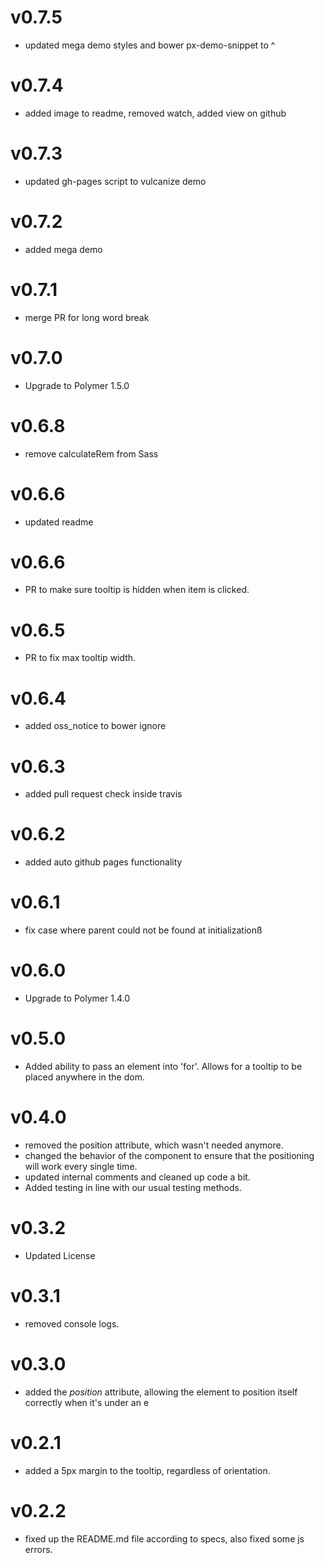 v0.7.5
=================
* updated mega demo styles and bower px-demo-snippet to ^

v0.7.4
=================
* added image to readme, removed watch, added view on github

v0.7.3
=================
* updated gh-pages script to vulcanize demo

v0.7.2
=================
* added mega demo

v0.7.1
=================
* merge PR for long  word break

v0.7.0
=================
* Upgrade to Polymer 1.5.0

v0.6.8
=================
* remove calculateRem from Sass

v0.6.6
=================
* updated readme

v0.6.6
=================
* PR to make sure tooltip is hidden when item is clicked.

v0.6.5
=================
* PR to fix max tooltip width.

v0.6.4
=================
* added oss_notice to bower ignore

v0.6.3
=================
* added pull request check inside travis

v0.6.2
=================
* added auto github pages functionality

v0.6.1
=================
* fix case where parent could not be found at initializationß

v0.6.0
=================
* Upgrade to Polymer 1.4.0

v0.5.0
==================
* Added ability to pass an element into 'for'. Allows for a tooltip to be placed anywhere in the dom.

v0.4.0
==================
* removed the position attribute, which wasn't needed anymore.
* changed the behavior of the component to ensure that the positioning will work every single time.
* updated internal comments and cleaned up code a bit.
* Added testing in line with our usual testing methods.

v0.3.2
==================
* Updated License

v0.3.1
==================
* removed console logs.

v0.3.0
==================
* added the _position_ attribute, allowing the element to position itself correctly when it's under an e

v0.2.1
==================
* added a 5px margin to the tooltip, regardless of orientation.

v0.2.2
==================
* fixed up the README.md file according to specs, also fixed some js errors.
